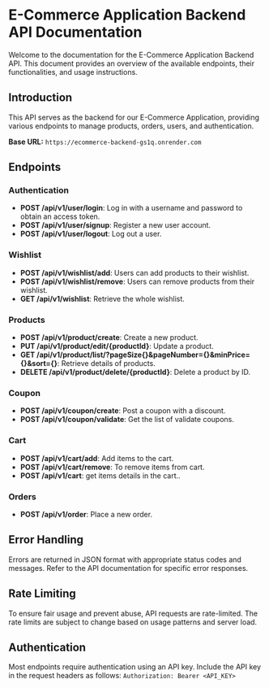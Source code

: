 # E-Commerce Application Backend API Documentation

Welcome to the documentation for the E-Commerce Application Backend API. This document provides an overview of the available endpoints, their functionalities, and usage instructions.

## Introduction

This API serves as the backend for our E-Commerce Application, providing various endpoints to manage products, orders, users, and authentication.

**Base URL:** `https://ecommerce-backend-gs1q.onrender.com`

## Endpoints

### Authentication

- **POST /api/v1/user/login**: Log in with a username and password to obtain an access token.
- **POST /api/v1/user/signup**: Register a new user account.
- **POST /api/v1/user/logout**: Log out a user.

### Wishlist

- **POST /api/v1/wishlist/add**: Users can add products to their wishlist.
- **POST /api/v1/wishlist/remove**: Users can remove products from their wishlist.
- **GET /api/v1/wishlist**: Retrieve the whole wishlist.

### Products

- **POST /api/v1/product/create**: Create a new product.
- **PUT /api/v1/product/edit/{productId}**: Update a product.
- **GET /api/v1/product/list/?pageSize{}&pageNumber={}&minPrice={}&sort={}**: Retrieve details of products.
- **DELETE /api/v1/product/delete/{productId}**: Delete a product by ID.

### Coupon

- **POST /api/v1/coupon/create**: Post a coupon with a discount.
- **POST /api/v1/coupon/validate**: Get the list of validate coupons.

### Cart

- **POST /api/v1/cart/add**: Add items to the cart.
- **POST /api/v1/cart/remove**: To remove items from cart.
- **POST /api/v1/cart**: get items details in the cart..

### Orders

- **POST /api/v1/order**: Place a new order.

## Error Handling

Errors are returned in JSON format with appropriate status codes and messages. Refer to the API documentation for specific error responses.

## Rate Limiting

To ensure fair usage and prevent abuse, API requests are rate-limited. The rate limits are subject to change based on usage patterns and server load.

## Authentication

Most endpoints require authentication using an API key. Include the API key in the request headers as follows: `Authorization: Bearer <API_KEY>`
